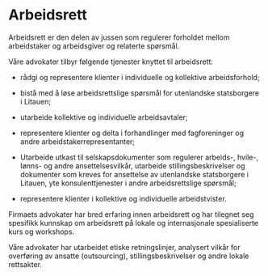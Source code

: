 # Arbeidsrett

Arbeidsrett er den delen av jussen som regulerer forholdet mellom arbeidstaker og arbeidsgiver og relaterte spørsmål.

Våre advokater tilbyr følgende tjenester knyttet til arbeidsrett:

- rådgi og representere klienter i individuelle og kollektive arbeidsforhold;

- bistå med å løse arbeidsrettslige spørsmål for utenlandske statsborgere i Litauen;

- utarbeide kollektive og individuelle arbeidsavtaler;

- representere klienter og delta i forhandlinger med fagforeninger og andre arbeidstakerrepresentanter;

- Utarbeide utkast til selskapsdokumenter som regulerer arbeids-, hvile-, lønns- og andre ansettelsesvilkår, utarbeide stillingsbeskrivelser og dokumenter som kreves for ansettelse av utenlandske statsborgere i Litauen, yte konsulenttjenester i andre arbeidsrettslige spørsmål;

- representere klienter i kollektive og individuelle arbeidstvister.

Firmaets advokater har bred erfaring innen arbeidsrett og har tilegnet seg spesifikk kunnskap om arbeidsrett på lokale og internasjonale spesialiserte kurs og workshops.

Våre advokater har utarbeidet etiske retningslinjer, analysert vilkår for overføring av ansatte (outsourcing), stillingsbeskrivelser og andre lokale rettsakter.

